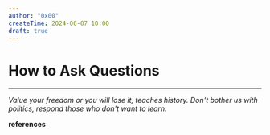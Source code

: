 ```yaml
---
author: "0x00"
createTime: 2024-06-07 10:00
draft: true
---
```


# How to Ask Questions



---
*Value your freedom or you will lose it, teaches history. Don't bother us with politics, respond those who don't want to learn.*

**references**

[^1]: [How To Ask Questions The Smart Way](http://www.catb.org/~esr/faqs/smart-questions.html)



